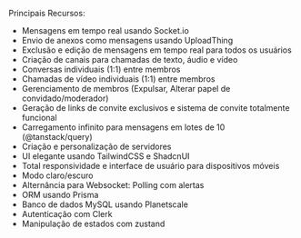 Principais Recursos:

- Mensagens em tempo real usando Socket.io
- Envio de anexos como mensagens usando UploadThing
- Exclusão e edição de mensagens em tempo real para todos os usuários
- Criação de canais para chamadas de texto, áudio e vídeo
- Conversas individuais (1:1) entre membros
- Chamadas de vídeo individuais (1:1) entre membros
- Gerenciamento de membros (Expulsar, Alterar papel de convidado/moderador)
- Geração de links de convite exclusivos e sistema de convite totalmente funcional
- Carregamento infinito para mensagens em lotes de 10 (@tanstack/query)
- Criação e personalização de servidores
- UI elegante usando TailwindCSS e ShadcnUI
- Total responsividade e interface de usuário para dispositivos móveis
- Modo claro/escuro
- Alternância para Websocket: Polling com alertas
- ORM usando Prisma
- Banco de dados MySQL usando Planetscale
- Autenticação com Clerk
- Manipulação de estados com zustand